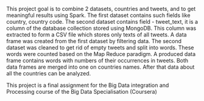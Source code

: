 This project goal is to combine 2 datasets, countries and tweets, and to get meaningful results using Spark.
The first dataset contains such fields like country, country code. The second dataset contains field - tweet_text, it is a column of the database collection stored using MongoDB. This column was extracted to form a CSV file which stores only texts of all tweets.
A data frame was created from the first dataset by filtering data. The second dataset was cleaned to get rid of empty tweets and split into words. These words were counted based on the Map Reduce paradigm. A produced data frame contains words with numbers of their occurrences in tweets.
Both data frames are merged into one on countries names. After that data about all the countries can be analyzed.

This project is a final assignment for the Big Data integration and Processing course of the Big Data Specialisation (Coursera)
